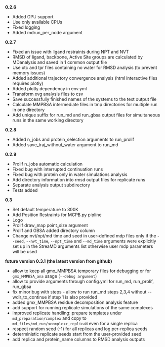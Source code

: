 **0.2.6**
- Added GPU support
- Use only available CPUs
- Fixed logging
- Added mdrun_per_node argument

**0.2.7**
- Fixed an issue with ligand restraints during NPT and NVT
- RMSD of ligand, backbone, Active Site groups are calculated by MDanalysis and saved in 1 common output file
- Use xtc and tpr files containing no water for RMSD analysis (to prevent memory issues)
- Added additional trajectory convergence analysis (html interactive files requires plotly)
- Added plotly dependency in env.yml
- Transform xvg analysis files to csv
- Save successfully finished names of the systems to the text output file
- Calculate MMPBSA intermediate files in tmp directories for multiple run in one directory
- Add unique suffix for run_md and run_gbsa output files for simultaneous runs in the same working directory

**0.2.8**
- Added n_jobs and protein_selection arguments to run_prolif
- Added save_traj_without_water argument to run_md

**0.2.9**
- Prolif n_jobs automatic calculation
- Fixed bug with interrupted continuation runs
- Fixed bug with protein only in water simulations analysis
- Add directory information into rmsd output files for replicate runs
- Separate analysis output subdirectory
- Tests added

**0.3**
- Set default temperature to 300K
- Add Position Restraints for MCPB.py pipline
- Logo
- Prolif draw_map point_size argument
- Prolif and GBSA added directory column
- Change nvt/npt/md time and seed in user-defined mdp files only if the `--seed`, `--nvt_time`, `--npt_time` and `--md_time` arguments were explicitly set up in the StreaMD arguments list otherwise user mdp parameters will be used

**future version 0.3.1 (the latest version from github)**
- allow to keep all gmx_MMPBSA temporary files for debugging or for `gmx_MMPBSA_ana` usage (`--debug argument`)
- allow to provide arguments through config.yml for run_md, run_prolif, run_gbsa
- fix minor bug with steps - allow to run run_md steps 2,3,4 without --wdir_to_continue if step 1 is also provided
- added gmx_MMPBSA residue decomposition analysis feature
- add support for running replicate simulations of the same complexes
- improved replicate handling: prepare templates under `md_preparation/complex` and copy to `md_files/md_run/<complex>_replicaN` even for a single replica
- respect random seed (-1) for all replicas and log per-replica seeds
- deterministic replicate seeds start from the user-provided seed
- add replica and protein_name columns to RMSD analysis outputs
